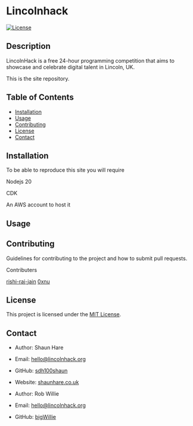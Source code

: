 # Lincolnhack

[![License](https://img.shields.io/badge/license-MIT-blue.svg)](LICENSE)

## Description

LincolnHack is a free 24-hour programming competition that aims to showcase and celebrate digital talent in Lincoln, UK.

This is the site repository.

## Table of Contents

- [Installation](#installation)
- [Usage](#usage)
- [Contributing](#contributing)
- [License](#license)
- [Contact](#contact)

## Installation

To be able to reproduce this site you will require 

Nodejs 20

CDK 

An AWS account to host it 

## Usage



## Contributing

Guidelines for contributing to the project and how to submit pull requests.

Contributers 

[rishi-raj-jain](https://github.com/rishi-raj-jain)
[0xnu](https://github.com/0xnu)

## License

This project is licensed under the [MIT License](LICENSE).

## Contact

- Author: Shaun Hare
- Email: hello@lincolnhack.org
- GitHub: [sdh100shaun](https://github.com/sdh100shaun)
- Website: [shaunhare.co.uk](https://shaunhare.co.uk)

- Author: Rob Willie
- Email: hello@lincolnhack.org
- GitHub: [bigWillie](https://github.com/bigWillie)
